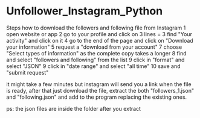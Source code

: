# Unfollower_Instagram_Python

Steps how to download the followers and following file from Instagram
1 open website or app
2 go to your profile and click on 3 lines =
3 find "Your activity" and click on it
4 go to the end of the page and click on "Download your information"
5 request a "download from your account"
7 choose "Select types of information" as the complete copy takes a longer
8 find and select "followers and following" from the list
9 click in "format" and select "JSON"
9 click in "date range" and select "all time"
10 save and "submit request"

it might take a few minutes but instagram will send you a link when the file is ready, after that just download the file, extract the both "followers_1.json" and "following.json" and add to the program replacing the existing ones.

ps: the json files are inside the folder after you extract